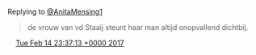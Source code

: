 Replying to [@AnitaMensing1](https://twitter.com/AnitaMensing1/status/831648194979303424)

> de vrouw van vd Staaij steunt haar man altijd onopvallend dichtbij\.

<img src="../../media/tweet.ico" width="12" /> [Tue Feb 14 23:37:13 +0000 2017](https://twitter.com/DromerDenker/status/831648520956420096)